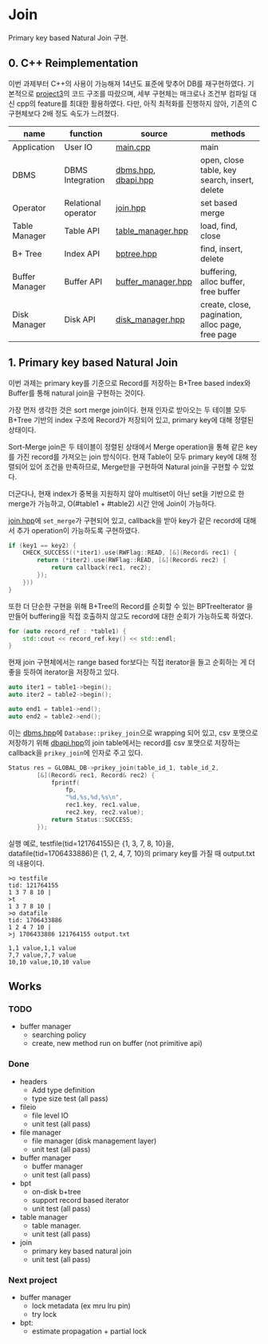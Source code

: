 # Join

Primary key based Natural Join 구현.

## 0. C++ Reimplementation

이번 과제부터 C++의 사용이 가능해져 14년도 표준에 맞추어 DB를 재구현하였다. 기본적으로 [project3](../project3)의 코드 구조를 따랐으며, 세부 구현체는 매크로나 조건부 컴파일 대신 cpp의 feature를 최대한 활용하였다. 다만, 아직 최적화를 진행하지 않아, 기존의 C 구현체보다 2배 정도 속도가 느려졌다.

| name | function | source | methods |
| ---- | -------- | ------ | ------- |
| Application | User IO | [main.cpp](./app/main.cpp) | main |
| DBMS | DBMS Integration | [dbms.hpp](./include/dbms.hpp), [dbapi.hpp](./include/dbapi.hpp) | open, close table, key search, insert, delete |
| Operator | Relational operator | [join.hpp](./include/join.hpp) | set based merge |
| Table Manager | Table API | [table_manager.hpp](./include/table_manager.hpp) | load, find, close |
| B+ Tree | Index API | [bptree.hpp](./include/bptree.hpp) | find, insert, delete |
| Buffer Manager | Buffer API | [buffer_manager.hpp](./include/buffer_manager.hpp) | buffering, alloc buffer, free buffer |
| Disk Manager | Disk API | [disk_manager.hpp](./include/disk_manager.hpp) | create, close, pagination, alloc page, free page |

## 1. Primary key based Natural Join

이번 과제는 primary key를 기준으로 Record를 저장하는 B+Tree based index와 Buffer를 통해 natural join을 구현하는 것이다. 

가장 먼저 생각한 것은 sort merge join이다. 현재 인자로 받아오는 두 테이블 모두 B+Tree 기반의 index 구조에 Record가 저장되어 있고, primary key에 대해 정렬된 상태이다. 

Sort-Merge join은 두 테이블이 정렬된 상태에서 Merge operation을 통해 같은 key를 가진 record를 가져오는 join 방식이다. 현재 Table이 모두 primary key에 대해 정렬되어 있어 조건을 만족하므로, Merge만을 구현하여 Natural join을 구현할 수 있었다.

더군다나, 현재 index가 중복을 지원하지 않아 multiset이 아닌 set을 기반으로 한 merge가 가능하고, O(#table1 + #table2) 시간 안에 Join이 가능하다. 

[join.hpp](./include/join.hpp)에 `set_merge`가 구현되어 있고, callback을 받아 key가 같은 record에 대해서 추가 operation이 가능하도록 구현하였다. 

```c++
if (key1 == key2) {
    CHECK_SUCCESS((*iter1).use(RWFlag::READ, [&](Record& rec1) {
        return (*iter2).use(RWFlag::READ, [&](Record& rec2) {
            return callback(rec1, rec2);
        });
    }))
}
```

또한 더 단순한 구현을 위해 B+Tree의 Record를 순회할 수 있는 BPTreeIterator 을 만들어 buffering을 직접 호출하지 않고도 record에 대한 순회가 가능하도록 하였다. 

```c++
for (auto record_ref : *table1) {
    std::cout << record_ref.key() << std::endl;
}
```

현재 join 구현체에서는 range based for보다는 직접 iterator을 들고 순회하는 게 더 좋을 듯하여 iterator을 저장하고 있다.

```c++
auto iter1 = table1->begin();
auto iter2 = table2->begin();

auto end1 = table1->end();
auto end2 = table2->end();
```

이는 [dbms.hpp](./include/dbms.hpp)에 `Database::prikey_join`으로 wrapping 되어 있고, csv 포맷으로 저장하기 위해 [dbapi.hpp](./include/dbapi.hpp)의 join table에서는 record를 csv 포맷으로 저장하는 callback을 `prikey_join`에 인자로 주고 있다.

```c++
Status res = GLOBAL_DB->prikey_join(table_id_1, table_id_2,
        [&](Record& rec1, Record& rec2) {
            fprintf(
                fp,
                "%d,%s,%d,%s\n",
                rec1.key, rec1.value,
                rec2.key, rec2.value);
            return Status::SUCCESS;
        });
```

실행 예로, testfile(tid=121764155)은 {1, 3, 7, 8, 10}을, datafile(tid=1706433886)은 {1, 2, 4, 7, 10}의 primary key를 가질 때 output.txt의 내용이다.

```
>o testfile
tid: 121764155
1 3 7 8 10 | 
>t
1 3 7 8 10 | 
>o datafile
tid: 1706433886
1 2 4 7 10 | 
>j 1706433886 121764155 output.txt
```

```
1,1 value,1,1 value
7,7 value,7,7 value
10,10 value,10,10 value
```

## Works

### TODO
- buffer manager
    - searching policy
    - create, new method run on buffer (not primitive api)

### Done
- headers
    - Add type definition
    - type size test (all pass)
- fileio
    - file level IO
    - unit test (all pass)
- file manager
    - file manager (disk management layer)
    - unit test (all pass)
- buffer manager
    - buffer manager
    - unit test (all pass)
- bpt
    - on-disk b+tree
    - support record based iterator
    - unit test (all pass)
- table manager
    - table manager.
    - unit test (all pass)
- join
    - primary key based natural join
    - unit test (all pass)

### Next project
- buffer manager
    - lock metadata (ex mru lru pin)
    - try lock
- bpt:
    - estimate propagation + partial lock
